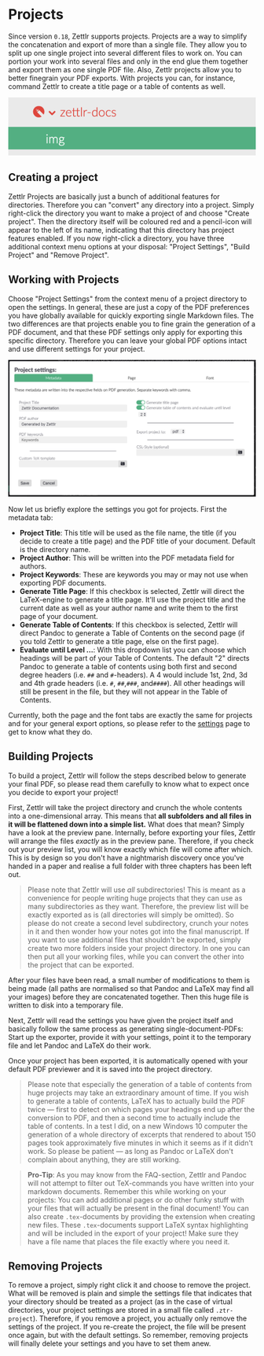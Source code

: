 # Projects

Since version `0.18`, Zettlr supports projects. Projects are a way to simplify the concatenation and export of more than a single file. They allow you to split up one single project into several different files to work on. You can portion your work into several files and only in the end glue them together and export them as one single PDF file. Also, Zettlr projects allow you to better finegrain your PDF exports. With projects you can, for instance, command Zettlr to create a title page or a table of contents as well.

![project_directory.png](img/project_directory.png)

## Creating a project

Zettlr Projects are basically just a bunch of additional features for directories. Therefore you can "convert" any directory into a project. Simply right-click the directory you want to make a project of and choose "Create project". Then the directory itself will be coloured red and a pencil-icon will appear to the left of its name, indicating that this directory has project features enabled. If you now right-click a directory, you have three additional context menu options at your disposal: "Project Settings", "Build Project" and "Remove Project".

## Working with Projects

Choose "Project Settings" from the context menu of a project directory to open the settings. In general, these are just a copy of the PDF preferences you have globally available for quickly exporting single Markdown files. The two differences are that projects enable you to fine grain the generation of a PDF document, and that these PDF settings only apply for exporting this specific directory. Therefore you can leave your global PDF options intact and use different settings for your project.

![settings_project.png](img/settings_project.png)

Now let us briefly explore the settings you got for projects. First the metadata tab:

- **Project Title**: This title will be used as the file name, the title (if you decide to create a title page) and the PDF title of your document. Default is the directory name.
- **Project Author**: This will be written into the PDF metadata field for authors.
- **Project Keywords**: These are keywords you may or may not use when exporting PDF documents.
- **Generate Title Page**: If this checkbox is selected, Zettlr will direct the LaTeX-engine to generate a title page. It'll use the project title and the current date as well as your author name and write them to the first page of your document.
- **Generate Table of Contents**: If this checkbox is selected, Zettlr will direct Pandoc to generate a Table of Contents on the second page (if you told Zettlr to generate a title page, else on the first page).
- **Evaluate until Level …**: With this dropdown list you can choose which headings will be part of your Table of Contents. The default "2" directs Pandoc to generate a table of contents using both first and second degree headers (i.e. `##` and `#`-headers). A 4 would include 1st, 2nd, 3d and 4th grade headers (i.e. `#`, `##`,`###`, and`####`). All other headings will still be present in the file, but they will not appear in the Table of Contents.

Currently, both the page and the font tabs are exactly the same for projects and for your general export options, so please refer to the [settings](settings.md) page to get to know what they do.

## Building Projects

To build a project, Zettlr will follow the steps described below to generate your final PDF, so please read them carefully to know what to expect once you decide to export your project!

First, Zettlr will take the project directory and crunch the whole contents into a one-dimensional array. This means that **all subfolders and all files in it will be flattened down into a simple list.** What does that mean? Simply have a look at the preview pane. Internally, before exporting your files, Zettlr will arrange the files _exactly_ as in the preview pane. Therefore, if you check out your preview list, you will know exactly which file will come after which. This is by design so you don't have a nightmarish discovery once you've handed in a paper and realise a full folder with three chapters has been left out.

> Please note that Zettlr will use _all_ subdirectories! This is meant as a convenience for people writing huge projects that they can use as many subdirectories as they want. Therefore, the preview list will be exactly exported as is (all directories will simply be omitted). So please do not create a second level subdirectory, crunch your notes in it and then wonder how your notes got into the final manuscript. If you want to use additional files that shouldn't be exported, simply create two more folders inside your project directory. In one you can then put all your working files, while you can convert the other into the project that can be exported.

After your files have been read, a small number of modifications to them is being made (all paths are normalised so that Pandoc and LaTeX may find all your images) before they are concatenated together. Then this huge file is written to disk into a temporary file.

Next, Zettlr will read the settings you have given the project itself and basically follow the same process as generating single-document-PDFs: Start up the exporter, provide it with your settings, point it to the temporary file and let Pandoc and LaTeX do their work.

Once your project has been exported, it is automatically opened with your default PDF previewer and it is saved into the project directory.

> Please note that especially the generation of a table of contents from huge projects may take an extraordinary amount of time. If you wish to generate a table of contents, LaTeX has to actually build the PDF twice — first to detect on which pages your headings end up after the conversion to PDF, and then a second time to actually include the table of contents. In a test I did, on a new Windows 10 computer the generation of a whole directory of excerpts that rendered to about 150 pages took approximately five minutes in which it seems as if it didn't work. So please be patient — as long as Pandoc or LaTeX don't complain about anything, they are still working.

> **Pro-Tip**: As you may know from the FAQ-section, Zettlr and Pandoc will not attempt to filter out TeX-commands you have written into your markdown documents. Remember this while working on your projects: You can add additional pages or do other funky stuff with your files that will actually be present in the final document! You can also create `.tex`-documents by providing the extension when creating new files. These `.tex`-documents support LaTeX syntax highlighting and will be included in the export of your project! Make sure they have a file name that places the file exactly where you need it.

## Removing Projects

To remove a project, simply right click it and choose to remove the project. What will be removed is plain and simple the settings file that indicates that your directory should be treated as a project (as in the case of virtual directories, your project settings are stored in a small file called `.ztr-project`). Therefore, if you remove a project, you actually only remove the settings of the project. If you re-create the project, the file will be present once again, but with the default settings. So remember, removing projects will finally delete your settings and you have to set them anew.